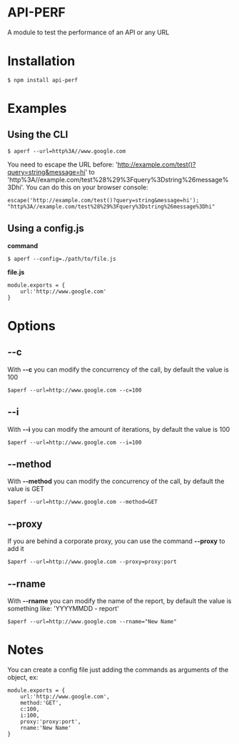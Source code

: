 # API-PERF

A module to test the performance of an API or any URL

Installation
=======

    $ npm install api-perf

Examples
=======

Using the CLI
-------
    $ aperf --url=http%3A//www.google.com

You need to escape the URL before: 'http://example.com/test()?query=string&message=hi' to 'http%3A//example.com/test%28%29%3Fquery%3Dstring%26message%3Dhi'. You can do this on your browser console:

    escape('http://example.com/test()?query=string&message=hi');
    "http%3A//example.com/test%28%29%3Fquery%3Dstring%26message%3Dhi"

Using a config.js
-------
**command**

    $ aperf --config=./path/to/file.js

**file.js**

    module.exports = {
	    url:'http://www.google.com'
    }

Options
======

--c
-------
With **--c** you can modify the concurrency of the call, by default the value is 100

    $aperf --url=http://www.google.com --c=100

--i
-------
With **--i** you can modify the amount of  iterations, by default the value is 100

    $aperf --url=http://www.google.com --i=100

--method
-------
With **--method** you can modify the concurrency of the call, by default the value is GET

    $aperf --url=http://www.google.com --method=GET

--proxy
-------
If you are behind a corporate proxy, you can use the command **--proxy** to add it

    $aperf --url=http://www.google.com --proxy=proxy:port

--rname
-------
With **--rname** you can modify the name of the report, by default the value is something like: 'YYYYMMDD - report'

    $aperf --url=http://www.google.com --rname="New Name"


Notes
=======

You can create a config file just adding the commands as arguments of the object, ex:

    module.exports = {
	    url:'http://www.google.com',
	    method:'GET',
	    c:100,
	    i:100,
	    proxy:'proxy:port',
	    rname:'New Name'
    }
